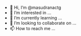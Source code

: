 - 👋 Hi, I’m @masudranactg
- 👀 I’m interested in ...
- 🌱 I’m currently learning ...
- 💞️ I’m looking to collaborate on ...
- 📫 How to reach me ...

<!---
masudranactg/masudranactg is a ✨ special ✨ repository because its `README.md` (this file) appears on your GitHub profile.
You can click the Preview link to take a look at your changes.
--->
